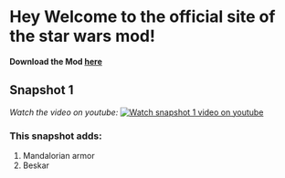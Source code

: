 # Hey Welcome to the official site of the star wars mod!

**Download the Mod [here](https://sheeeev664.webnode.com/mods/)**

## Snapshot 1
*Watch the video on youtube:*
[![Watch snapshot 1 video on youtube](https://img.youtube.com/vi/K_U8KsA6OZc/maxresdefault.jpg)](http://www.youtube.com/watch?v=K_U8KsA6OZc)
 
 ### This snapshot adds:
 1. Mandalorian armor
 2. Beskar
